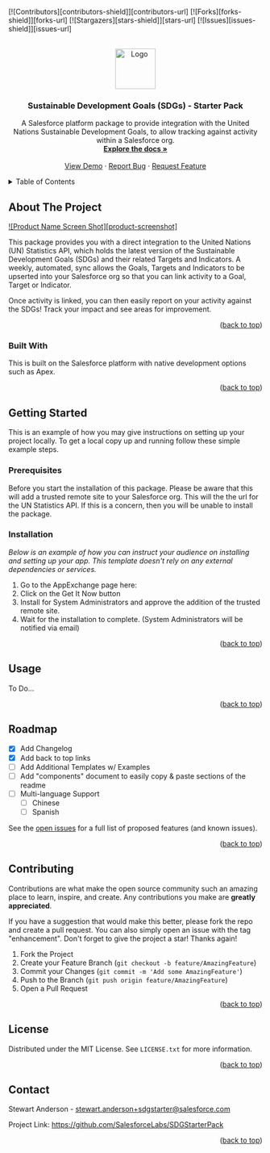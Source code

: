<a name="readme-top"></a>

[![Contributors][contributors-shield]][contributors-url]
[![Forks][forks-shield]][forks-url]
[![Stargazers][stars-shield]][stars-url]
[![Issues][issues-shield]][issues-url]



<!-- PROJECT LOGO -->
<br />
<div align="center">
  <a href="https://github.com/SalesforceLabs/SDGStarterPack">
    <img src="images/logo.png" alt="Logo" width="80" height="80">
  </a>

  <h3 align="center">Sustainable Development Goals (SDGs) - Starter Pack</h3>

  <p align="center">
    A Salesforce platform package to provide integration with the United Nations Sustainable Development Goals, to allow tracking against activity within a Salesforce org.
    <br />
    <a href="#"><strong>Explore the docs »</strong></a>
    <br />
    <br />
    <a href="#">View Demo</a>
    ·
    <a href="mailto:stewart.anderson+sdgstarter@salesforce.com">Report Bug</a>
    ·
    <a href="mailto:stewart.anderson+sdgstarter@salesforce.com">Request Feature</a>
  </p>
</div>



<!-- TABLE OF CONTENTS -->
<details>
  <summary>Table of Contents</summary>
  <ol>
    <li>
      <a href="#about-the-project">About The Project</a>
      <ul>
        <li><a href="#built-with">Built With</a></li>
      </ul>
    </li>
    <li>
      <a href="#getting-started">Getting Started</a>
      <ul>
        <li><a href="#prerequisites">Prerequisites</a></li>
        <li><a href="#installation">Installation</a></li>
      </ul>
    </li>
    <li><a href="#usage">Usage</a></li>
    <li><a href="#roadmap">Roadmap</a></li>
    <li><a href="#contributing">Contributing</a></li>
    <li><a href="#license">License</a></li>
    <li><a href="#contact">Contact</a></li>
    <li><a href="#acknowledgments">Acknowledgments</a></li>
  </ol>
</details>



<!-- ABOUT THE PROJECT -->
## About The Project

[![Product Name Screen Shot][product-screenshot]](https://example.com)

This package provides you with a direct integration to the United Nations (UN) Statistics API, which holds the latest version of the Sustainable Development Goals (SDGs) and their related Targets and Indicators. A weekly, automated, sync allows the Goals, Targets and Indicators to be upserted into your Salesforce org so that you can link activity to a Goal, Target or Indicator.

Once activity is linked, you can then easily report on your activity against the SDGs! Track your impact and see areas for improvement.

<p align="right">(<a href="#readme-top">back to top</a>)</p>



### Built With

This is built on the Salesforce platform with native development options such as Apex.

<p align="right">(<a href="#readme-top">back to top</a>)</p>



<!-- GETTING STARTED -->
## Getting Started

This is an example of how you may give instructions on setting up your project locally.
To get a local copy up and running follow these simple example steps.

### Prerequisites

Before you start the installation of this package. Please be aware that this will add a trusted remote site to your Salesforce org. This will the the url for the UN Statistics API. If this is a concern, then you will be unable to install the package.

### Installation

_Below is an example of how you can instruct your audience on installing and setting up your app. This template doesn't rely on any external dependencies or services._

1. Go to the AppExchange page here: 
2. Click on the Get It Now button
3. Install for System Administrators and approve the addition of the trusted remote site.
4. Wait for the installation to complete. (System Administrators will be notified via email)

<p align="right">(<a href="#readme-top">back to top</a>)</p>



<!-- USAGE EXAMPLES -->
## Usage

To Do...

<p align="right">(<a href="#readme-top">back to top</a>)</p>



<!-- ROADMAP -->
## Roadmap

- [x] Add Changelog
- [x] Add back to top links
- [ ] Add Additional Templates w/ Examples
- [ ] Add "components" document to easily copy & paste sections of the readme
- [ ] Multi-language Support
    - [ ] Chinese
    - [ ] Spanish

See the [open issues](#/issues) for a full list of proposed features (and known issues).

<p align="right">(<a href="#readme-top">back to top</a>)</p>



<!-- CONTRIBUTING -->
## Contributing

Contributions are what make the open source community such an amazing place to learn, inspire, and create. Any contributions you make are **greatly appreciated**.

If you have a suggestion that would make this better, please fork the repo and create a pull request. You can also simply open an issue with the tag "enhancement".
Don't forget to give the project a star! Thanks again!

1. Fork the Project
2. Create your Feature Branch (`git checkout -b feature/AmazingFeature`)
3. Commit your Changes (`git commit -m 'Add some AmazingFeature'`)
4. Push to the Branch (`git push origin feature/AmazingFeature`)
5. Open a Pull Request

<p align="right">(<a href="#readme-top">back to top</a>)</p>



<!-- LICENSE -->
## License

Distributed under the MIT License. See `LICENSE.txt` for more information.

<p align="right">(<a href="#readme-top">back to top</a>)</p>



<!-- CONTACT -->
## Contact

Stewart Anderson - stewart.anderson+sdgstarter@salesforce.com

Project Link: https://github.com/SalesforceLabs/SDGStarterPack

<p align="right">(<a href="#readme-top">back to top</a>)</p>

[JQuery.com]: https://img.shields.io/badge/jQuery-0769AD?style=for-the-badge&logo=jquery&logoColor=white
[JQuery-url]: https://jquery.com 

